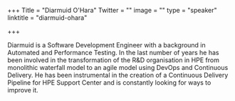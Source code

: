 +++
Title = "Diarmuid O'Hara"
Twitter = ""
image = ""
type = "speaker"
linktitle = "diarmuid-ohara"

+++

Diarmuid is a Software Development Engineer with a background in Automated and Performance Testing.  In the last number of years he has been involved in the transformation of the R&D organisation in HPE from monolithic waterfall model to an agile model using DevOps and Continuous Delivery.  He has been instrumental in the creation of a Continuous Delivery Pipeline for HPE Support Center and is constantly looking for ways to improve it.
